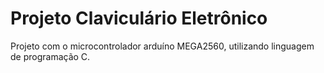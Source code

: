 # Projeto Claviculário Eletrônico

Projeto com o microcontrolador arduíno MEGA2560, utilizando linguagem de programação C.
